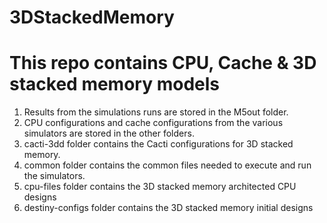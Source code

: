 # 3DStackedMemory
# This repo contains CPU, Cache &amp; 3D stacked memory models
1. Results from the simulations runs are stored in the M5out folder.
2. CPU configurations and cache configurations from the various simulators are stored in the other folders.
3. cacti-3dd folder contains the Cacti configurations for 3D stacked memory.
4. common folder contains the common files needed to execute and run the simulators.
5. cpu-files folder contains the 3D stacked memory architected CPU designs
6. destiny-configs folder contains the 3D stacked memory initial designs
